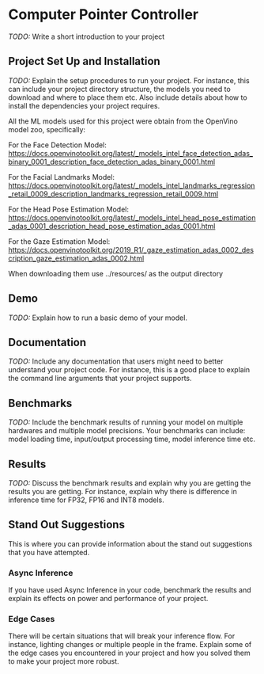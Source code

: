# Computer Pointer Controller

*TODO:* Write a short introduction to your project

## Project Set Up and Installation
*TODO:* Explain the setup procedures to run your project. For instance, this can include your project directory structure, the models you need to download and where to place them etc. Also include details about how to install the dependencies your project requires.

All the ML models used for this project were obtain from the OpenVino model zoo, specifically:

For the Face Detection Model: https://docs.openvinotoolkit.org/latest/_models_intel_face_detection_adas_binary_0001_description_face_detection_adas_binary_0001.html

For the Facial Landmarks Model:
https://docs.openvinotoolkit.org/latest/_models_intel_landmarks_regression_retail_0009_description_landmarks_regression_retail_0009.html

For the Head Pose Estimation Model:
https://docs.openvinotoolkit.org/latest/_models_intel_head_pose_estimation_adas_0001_description_head_pose_estimation_adas_0001.html

For the Gaze Estimation Model:
https://docs.openvinotoolkit.org/2019_R1/_gaze_estimation_adas_0002_description_gaze_estimation_adas_0002.html

When downloading them use ../resources/ as the output directory

## Demo
*TODO:* Explain how to run a basic demo of your model.

## Documentation
*TODO:* Include any documentation that users might need to better understand your project code. For instance, this is a good place to explain the command line arguments that your project supports.

## Benchmarks
*TODO:* Include the benchmark results of running your model on multiple hardwares and multiple model precisions. Your benchmarks can include: model loading time, input/output processing time, model inference time etc.

## Results
*TODO:* Discuss the benchmark results and explain why you are getting the results you are getting. For instance, explain why there is difference in inference time for FP32, FP16 and INT8 models.

## Stand Out Suggestions
This is where you can provide information about the stand out suggestions that you have attempted.

### Async Inference
If you have used Async Inference in your code, benchmark the results and explain its effects on power and performance of your project.

### Edge Cases
There will be certain situations that will break your inference flow. For instance, lighting changes or multiple people in the frame. Explain some of the edge cases you encountered in your project and how you solved them to make your project more robust.
